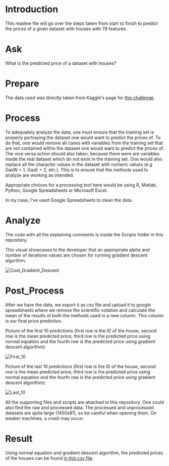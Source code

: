 # Introduction

This readme file will go over the steps taken from start to finish to predict the prices of a given dataset with houses with 79 features. 

# Ask

What is the predicted price of a dataset with houses?

# Prepare

The data used was directly taken from Kaggle's page for [this challenge](https://www.kaggle.com/c/house-prices-advanced-regression-techniques/submit).

# Process

To adequately analyze the data, one must ensure that the training set is properly portraying the dataset one would want to predict the prices of. To do that, one would remove all cases with variables from the training set that are not contained within the dataset one would want to predict the prices of. The vice versa action should also taken, because there were are variables inside the real dataset which do not exist in the training set. One would also replace all the character values in the dataset with numeric values (e.g GasW = 1, GasE = 2, etc.). This is to ensure that the methods used to analyze are working as intended.

Appropriate choices for a processing tool here would be using R, Matlab, Python, Google Spreadsheets or Microsoft Excel.

In my case, I've used Google Spreadsheets to clean the data.

# Analyze

The code with all the explaining comments is inside the Scripts folder in this repository.

This visual showcases to the developer that an appropriate alpha and number of iterations values are chosen for running gradient descent algorithm.

![Cost_Gradient_Descent](https://github.com/VladStoyanoff/Multivariate_Linear_Regression_Problem_Solved_With_ML_Algorithms/blob/main/Visuals/Cost_Gradient_Descent.png)

# Post_Process

After we have the data, we export it as csv file and upload it to google spreadsheets where we remove the scientific notation and calculate the mean of the results of both the methods used in a new column. This column is our final price prediction.

Picture of the first 10 predictions (first row is the ID of the house, second row is the mean predicted price, third row is the predicted price using normal equation and the fourth row is the predicted price using gradient descent algorithm):

![First_10](https://github.com/VladStoyanoff/Multivariate_Linear_Regression_Problem_Solved_With_ML_Algorithms/blob/main/Visuals/First_10.png)

Picture of the last 10 predictions (first row is the ID of the house, second row is the mean predicted price, third row is the predicted price using normal equation and the fourth row is the predicted price using gradient descent algorithm):

![Last_10](https://github.com/VladStoyanoff/Multivariate_Linear_Regression_Problem_Solved_With_ML_Algorithms/blob/main/Visuals/Last_10.png) 

All the supporting files and scripts are attached to this repository. One could also find the raw and processed data. The processed and unprocessed datasets are quite large (1450x81), so be careful when opening them. On weaker machines, a crash may occur.

# Result

Using normal equation and gradient descent algorithm, the predicted prices of the houses can be found [in this csv file](https://github.com/VladStoyanoff/Multivariate_Linear_Regression_Problem_Solved_With_ML_Algorithms/blob/main/Predicted_Prices/Predicted_Prices_Result.csv).


